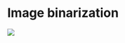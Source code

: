 # Image binarization
 
<img src='https://g.gravizo.com/svg?
 digraph G {
    shift [fontcolor=white,color=white];
    intenstiy_image -> threshold;
    threshold -> background [label="  <threshold"];
    threshold -> foreground [label="  >=threshold"];
    background -> binaryimage;
	foreground -> binaryimage;
	binaryimage -> 0 [label="  background"];
	binaryimage -> 1 [label="  foreground"];   
  }
'/>
